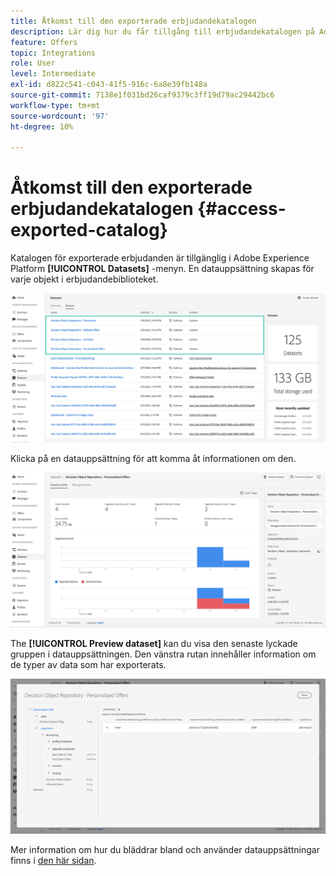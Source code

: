 ```yaml
---
title: Åtkomst till den exporterade erbjudandekatalogen
description: Lär dig hur du får tillgång till erbjudandekatalogen på Adobe Experience Platform när den har exporterats.
feature: Offers
topic: Integrations
role: User
level: Intermediate
exl-id: d822c541-c043-41f5-916c-6a8e39fb148a
source-git-commit: 7138e1f031bd26caf9379c3ff19d79ac29442bc6
workflow-type: tm+mt
source-wordcount: '97'
ht-degree: 10%

---
```


# Åtkomst till den exporterade erbjudandekatalogen {#access-exported-catalog}

Katalogen för exporterade erbjudanden är tillgänglig i Adobe Experience Platform **[!UICONTROL Datasets]** -menyn. En datauppsättning skapas för varje objekt i erbjudandebiblioteket.

![](../../assets/datasets-list.png)

Klicka på en datauppsättning för att komma åt informationen om den.

![](../../assets/dataset-activity.png)

The **[!UICONTROL Preview dataset]** kan du visa den senaste lyckade gruppen i datauppsättningen. Den vänstra rutan innehåller information om de typer av data som har exporterats.

![](../../assets/dataset-preview.png)

Mer information om hur du bläddrar bland och använder datauppsättningar finns i [den här sidan](../../get-started-datasets.md).
